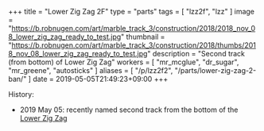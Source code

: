 +++
title = "Lower Zig Zag 2F"
type = "parts"
tags = [ "lzz2f", "lzz" ]
image = "https://b.robnugen.com/art/marble_track_3/construction/2018/2018_nov_08_lower_zig_zag_ready_to_test.jpg"
thumbnail = "https://b.robnugen.com/art/marble_track_3/construction/2018/thumbs/2018_nov_08_lower_zig_zag_ready_to_test.jpg"
description = "Second track (from bottom) of Lower Zig Zag"
workers = [
  "mr_mcglue",
  "dr_sugar",
  "mr_greene",
  "autosticks"
]
aliases = [
    "/p/lzz2f2",
    "/parts/lower-zig-zag-2-ban/"
]
date = 2019-05-05T21:49:23+09:00
+++

History:

* 2019 May 05: recently named second track from the bottom of the [Lower Zig Zag](/parts/lower_zig_zag/)
